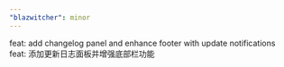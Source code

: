 ```yaml
---
"blazwitcher": minor
---
```


feat: add changelog panel and enhance footer with update notifications
feat: 添加更新日志面板并增强底部栏功能
